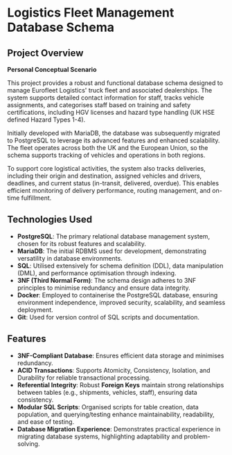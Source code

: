# Logistics Fleet Management Database Schema

## Project Overview
**Personal Conceptual Scenario**

This project provides a robust and functional database schema designed to manage Eurofleet Logistics' truck fleet and associated dealerships. The system supports detailed contact information for staff, tracks vehicle assignments, and categorises staff based on training and safety certifications, including HGV licenses and hazard type handling (UK HSE defined Hazard Types 1-4).

Initially developed with MariaDB, the database was subsequently migrated to PostgreSQL to leverage its advanced features and enhanced scalability. The fleet operates across both the UK and the European Union, so the schema supports tracking of vehicles and operations in both regions.

To support core logistical activities, the system also tracks deliveries, including their origin and destination, assigned vehicles and drivers, deadlines, and current status (in-transit, delivered, overdue). This enables efficient monitoring of delivery performance, routing management, and on-time fulfillment.

## Technologies Used
* **PostgreSQL**: The primary relational database management system, chosen for its robust features and scalability.
* **MariaDB**: The initial RDBMS used for development, demonstrating versatility in database environments.
* **SQL**: Utilised extensively for schema definition (DDL), data manipulation (DML), and performance optimisation through indexing.
* **3NF (Third Normal Form)**: The schema design adheres to 3NF principles to minimise redundancy and ensure data integrity.
* **Docker**: Employed to containerise the PostgreSQL database, ensuring environment independence, improved security, scalability, and seamless deployment.
* **Git**: Used for version control of SQL scripts and documentation.

## Features
* **3NF-Compliant Database**: Ensures efficient data storage and minimises redundancy.
* **ACID Transactions**: Supports Atomicity, Consistency, Isolation, and Durability for reliable transactional processing.
* **Referential Integrity**: Robust **Foreign Keys** maintain strong relationships between tables (e.g., shipments, vehicles, staff), ensuring data consistency.
* **Modular SQL Scripts**: Organised scripts for table creation, data population, and querying/testing enhance maintainability, readability, and ease of testing.
* **Database Migration Experience**: Demonstrates practical experience in migrating database systems, highlighting adaptability and problem-solving.

